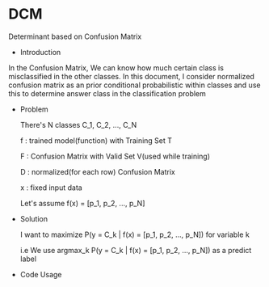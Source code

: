# DCM
Determinant based on Confusion Matrix

- Introduction

 In the Confusion Matrix, We can know how much certain class is misclassified in the other classes.
 In this document, I consider normalized confusion matrix as an prior conditional probabilistic within classes and use this to determine answer class in the classification problem
 
  - Problem
    
    There's N classes C_1, C_2, ..., C_N
    
    f : trained model(function) with Training Set T 
    
    F : Confusion Matrix with Valid Set V(used while training)
    
    D : normalized(for each row) Confusion Matrix
    
    x : fixed input data
    
    Let's assume f(x) = [p_1, p_2, ..., p_N]
    
  - Solution
     
    I want to maximize P(y = C_k | f(x) = [p_1, p_2, ..., p_N]) for variable k
    
    i.e We use argmax_k P(y = C_k | f(x) = [p_1, p_2, ..., p_N]) as a predict label
    
    
    
- Code Usage
